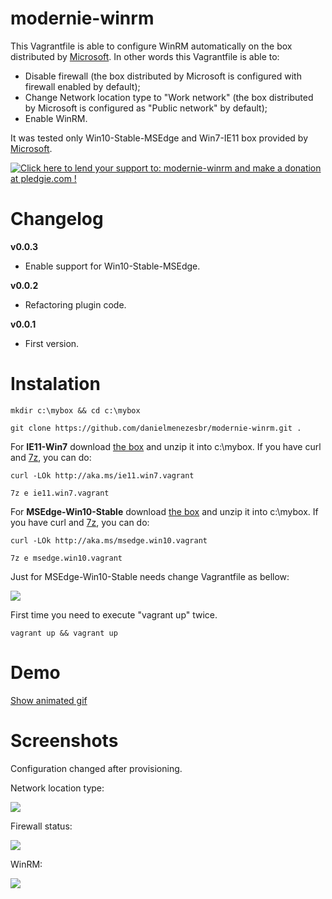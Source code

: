 # modernie-winrm
This Vagrantfile is able to configure WinRM automatically on the box distributed by [Microsoft](https://developer.microsoft.com/en-us/microsoft-edge/tools/vms/). In other words this Vagrantfile is able to:
* Disable firewall (the box distributed by Microsoft is configured with firewall enabled by default);
* Change Network location type to "Work network" (the box distributed by Microsoft is configured as "Public network" by default);
* Enable WinRM.

It was tested only Win10-Stable-MSEdge and Win7-IE11 box provided by [Microsoft](https://developer.microsoft.com/en-us/microsoft-edge/tools/vms/).

<a href='https://pledgie.com/campaigns/33109'><img alt='Click here to lend your support to: modernie-winrm and make a donation at pledgie.com !' src='https://pledgie.com/campaigns/33109.png?skin_name=chrome' border='0' ></a>

# Changelog
**v0.0.3**
* Enable support for Win10-Stable-MSEdge.

**v0.0.2**
* Refactoring plugin code.

**v0.0.1**
* First version.

# Instalation
```
mkdir c:\mybox && cd c:\mybox
```

```
git clone https://github.com/danielmenezesbr/modernie-winrm.git .
```

For **IE11-Win7** download [the box](http://aka.ms/ie11.win7.vagrant) and unzip it into c:\mybox. If you have curl and [7z](http://www.7-zip.org), you can do:
```
curl -LOk http://aka.ms/ie11.win7.vagrant
```

```
7z e ie11.win7.vagrant
```

For **MSEdge-Win10-Stable** download [the box](http://aka.ms/ie11.win7.vagrant) and unzip it into c:\mybox. If you have curl and [7z](http://www.7-zip.org), you can do:
```
curl -LOk http://aka.ms/msedge.win10.vagrant
```

```
7z e msedge.win10.vagrant
```

Just for MSEdge-Win10-Stable needs change Vagrantfile as bellow:

![](https://github.com/danielmenezesbr/modernie-winrm/blob/master/docs/win10vagrantfilecomment.png?raw=true)



First time you need to execute "vagrant up" twice.
```
vagrant up && vagrant up
```
# Demo
[Show animated gif](https://github.com/danielmenezesbr/modernie-winrm/blob/master/docs/demo.gif?raw=true)

# Screenshots
Configuration changed after provisioning.

Network location type:

![](https://github.com/danielmenezesbr/modernie-winrm/blob/master/docs/network_category.png?raw=true)

Firewall status:

![](https://github.com/danielmenezesbr/modernie-winrm/blob/master/docs/firewall1.png?raw=true)

WinRM:

![](https://github.com/danielmenezesbr/modernie-winrm/blob/master/docs/firewall2.png?raw=true)
